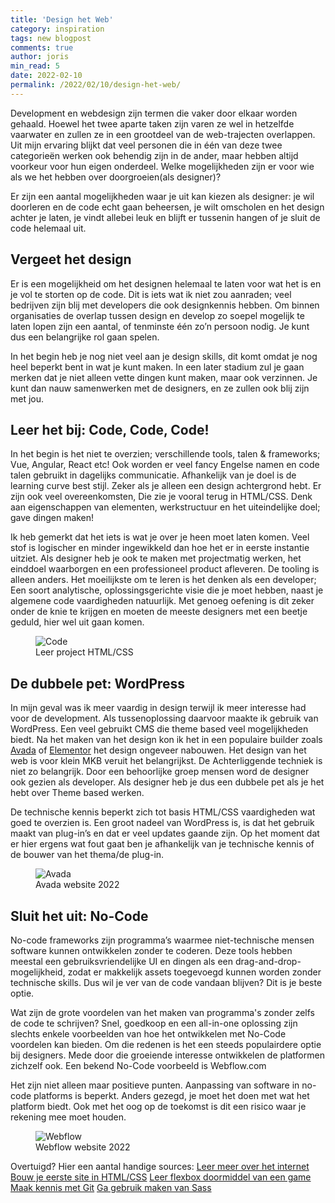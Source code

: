 ```yaml
---
title: 'Design het Web'
category: inspiration
tags: new blogpost
comments: true
author: joris
min_read: 5
date: 2022-02-10
permalink: /2022/02/10/design-het-web/
---
```


<!-- Section: Intro -->

Development en webdesign zijn termen die vaker door elkaar worden gehaald. Hoewel het twee aparte taken zijn varen ze wel in hetzelfde vaarwater en zullen ze in een grootdeel van de web-trajecten overlappen. Uit mijn ervaring blijkt dat veel personen die in één van deze twee categorieën werken ook behendig zijn in de ander, maar hebben altijd voorkeur voor hun eigen onderdeel. Welke mogelijkheden zijn er voor wie als we het hebben over doorgroeien(als designer)?

Er zijn een aantal mogelijkheden waar je uit kan kiezen als designer: je wil doorleren en de code echt gaan beheersen, je wilt omscholen en het design achter je laten, je vindt allebei leuk en blijft er tussenin hangen of je sluit de code helemaal uit.



## Vergeet het design

Er is  een mogelijkheid om het designen helemaal te laten voor wat het is en je vol te storten op de code. Dit is iets wat ik niet zou aanraden; veel bedrijven zijn blij met developers die ook designkennis hebben. Om binnen organisaties de overlap tussen design en develop zo soepel mogelijk te laten lopen zijn een aantal, of tenminste één zo’n persoon nodig. Je kunt dus een belangrijke rol gaan spelen.

In het begin heb je nog niet veel aan je design skills, dit komt omdat je nog heel beperkt bent in wat je kunt maken. In een later stadium zul je gaan merken dat je niet alleen vette dingen kunt maken, maar ook verzinnen. Je kunt dan nauw samenwerken met de designers, en ze zullen ook blij zijn met jou.



## Leer het bij: Code, Code, Code!

In het begin is het niet te overzien; verschillende tools, talen & frameworks; Vue, Angular, React etc!
Ook worden er veel fancy Engelse namen en code talen gebruikt in dagelijks communicatie. Afhankelijk van je doel is de learning curve best stijl. Zeker als je alleen een design achtergrond hebt. Er zijn ook veel overeenkomsten, Die zie je vooral terug in HTML/CSS. Denk aan eigenschappen van elementen, werkstructuur en het uiteindelijke doel; gave dingen maken!

Ik heb gemerkt dat het iets is wat je over je heen moet laten komen. Veel stof is logischer en minder ingewikkeld dan hoe het er in eerste instantie uitziet. Als designer heb je ook te maken met projectmatig werken, het einddoel waarborgen en een professioneel product afleveren. De tooling is alleen anders.
Het moeilijkste om te leren is het denken als een developer; Een soort analytische, oplossingsgerichte visie die je moet hebben, naast je algemene code vaardigheden natuurlijk. Met genoeg oefening is dit zeker onder de knie te krijgen en moeten de meeste designers met een beetje geduld, hier wel uit gaan komen.


<figure>
    <img src="/assets/design-het-web/code.jpg" alt="Code">
    <figcaption>Leer project HTML/CSS</figcaption>
</figure>


## De dubbele pet: WordPress

In mijn geval was ik meer vaardig in design terwijl ik meer interesse had voor de development. Als tussenoplossing daarvoor maakte ik gebruik van WordPress.
Een veel gebruikt CMS die theme based veel mogelijkheden biedt. Na het maken van het design kon ik het in een populaire builder zoals [Avada](https://avada.theme-fusion.com/) of [Elementor](https://elementor.com/) het design ongeveer nabouwen. Het design van het web is voor klein MKB veruit het belangrijkst. De Achterliggende techniek is niet zo belangrijk. Door een behoorlijke groep mensen word de designer ook gezien als developer. Als designer heb je dus een dubbele pet als je het hebt over Theme based werken.

De technische kennis beperkt zich tot basis HTML/CSS vaardigheden wat goed te overzien is. Een groot nadeel van WordPress is, is dat het gebruik maakt van plug-in’s en dat er veel updates gaande zijn. Op het moment dat er hier ergens wat fout gaat ben je afhankelijk van je technische kennis of de bouwer van het thema/de plug-in.

<figure>
    <img src="/assets/design-het-web/avada.jpg" alt="Avada">
    <figcaption>Avada website 2022</figcaption>
</figure>


## Sluit het uit: No-Code

No-code frameworks zijn programma’s waarmee niet-technische mensen software kunnen ontwikkelen zonder te coderen. Deze tools hebben meestal een gebruiksvriendelijke UI en dingen als een drag-and-drop-mogelijkheid, zodat er makkelijk assets toegevoegd kunnen worden zonder technische skills. Dus wil je ver van de code vandaan blijven? Dit is je beste optie.

Wat zijn de grote voordelen van het maken van programma's zonder zelfs de code te schrijven? Snel, goedkoop en een all-in-one oplossing zijn slechts enkele voorbeelden van hoe het ontwikkelen met No-Code voordelen kan bieden. Om die redenen is het een steeds populairdere optie bij designers. Mede door die groeiende interesse ontwikkelen de platformen zichzelf ook. Een bekend No-Code voorbeeld is Webflow.com

Het zijn niet alleen maar positieve punten. Aanpassing van software in no-code platforms is beperkt. Anders gezegd, je moet het doen met wat het platform biedt. Ook met het oog op de toekomst is dit een risico waar je rekening mee moet houden.


<figure>
    <img src="/assets/design-het-web/webflow.jpg" alt="Webflow">
    <figcaption>Webflow website 2022</figcaption>
</figure>



Overtuigd? Hier een aantal handige sources:
[Leer meer over het internet](https://www.vox.com/2014/6/16/18076282/the-internet)
[Bouw je eerste site in HTML/CSS](https://www.youtube.com/watch?v=pQN-pnXPaVg)
[Leer flexbox doormiddel van een game](https://flexboxfroggy.com/)
[Maak kennis met Git](https://www.youtube.com/watch?v=RGOj5yH7evk&t=1919s)
[Ga gebruik maken van Sass](https://www.youtube.com/watch?v=nu5mdN2JIwM)



